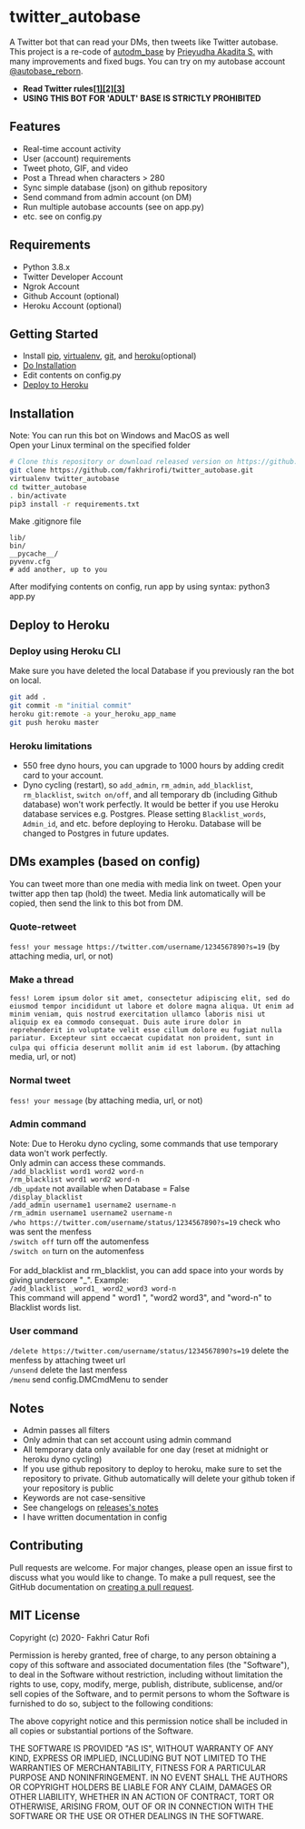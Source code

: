 # twitter_autobase
A Twitter bot that can read your DMs, then tweets like Twitter autobase. This project is a re-code of
[autodm_base](https://github.com/ydhnwb/autodm_base) by [Prieyudha Akadita S.](https://github.com/ydhnwb)
with many improvements and fixed bugs. You can try on my autobase account
[@autobase_reborn](https://twitter.com/autobase_reborn).

- **Read Twitter rules[[1]](https://help.twitter.com/en/rules-and-policies/twitter-search-policies)[[2]](https://developer.twitter.com/en/developer-terms/more-on-restricted-use-cases)[[3]](https://help.twitter.com/en/rules-and-policies/twitter-automation)** <br>
- **USING THIS BOT FOR 'ADULT' BASE IS STRICTLY PROHIBITED** <br>

## Features
- Real-time account activity
- User (account) requirements
- Tweet photo, GIF, and video
- Post a Thread when characters > 280
- Sync simple database (json) on github repository
- Send command from admin account (on DM)
- Run multiple autobase accounts (see on app.py)
- etc. see on config.py


## Requirements
- Python 3.8.x
- Twitter Developer Account
- Ngrok Account
- Github Account (optional)
- Heroku Account (optional)
 

## Getting Started
- Install [pip](https://pypi.org/project/pip/), [virtualenv](https://pypi.org/project/virtualenv/),
  [git](https://github.com/git-guides/install-git), and [heroku](https://devcenter.heroku.com/articles/heroku-cli)(optional)
- [Do Installation](#installation)
- Edit contents on config.py
- [Deploy to Heroku](#deploy-to-heroku)


## Installation
Note: You can run this bot on Windows and MacOS as well<br>
Open your Linux terminal on the specified folder <br>
```bash
# Clone this repository or download released version on https://github.com/fakhrirofi/twitter_autobase/releases
git clone https://github.com/fakhrirofi/twitter_autobase.git
virtualenv twitter_autobase
cd twitter_autobase
. bin/activate
pip3 install -r requirements.txt
```
Make .gitignore file <br>
```
lib/
bin/
__pycache__/
pyvenv.cfg
# add another, up to you
```
After modifying contents on config, run app by using syntax: python3 app.py


## Deploy to Heroku

### Deploy using Heroku CLI
Make sure you have deleted the local Database if you previously ran the bot on local.
```bash
git add .
git commit -m "initial commit"
heroku git:remote -a your_heroku_app_name
git push heroku master
```

### Heroku limitations
- 550 free dyno hours, you can upgrade to 1000 hours by adding credit card to your account.
- Dyno cycling (restart), so `add_admin`, `rm_admin`, `add_blacklist`, `rm_blacklist`,
`switch on/off`, and all temporary db (including Github database) won't work perfectly. It would be better if
you use Heroku database services e.g. Postgres. Please setting `Blacklist_words`, `Admin_id`, and etc. before
deploying to Heroku. Database will be changed to Postgres in future updates.


## DMs examples (based on config)
You can tweet more than one media with media link on tweet. Open your twitter app then tap (hold) the tweet.
Media link automatically will be copied, then send the link to this bot from DM.

### Quote-retweet
`fess! your message https://twitter.com/username/1234567890?s=19` (by attaching media, url, or not)

### Make a thread
`fess! Lorem ipsum dolor sit amet, consectetur adipiscing elit, sed do eiusmod tempor incididunt ut labore et dolore magna aliqua. Ut enim ad minim veniam, quis nostrud exercitation ullamco laboris nisi ut aliquip ex ea commodo consequat. Duis aute irure dolor in reprehenderit in voluptate velit esse cillum dolore eu fugiat nulla pariatur. Excepteur sint occaecat cupidatat non proident, sunt in culpa qui officia deserunt mollit anim id est laborum.` (by attaching media, url, or not)

### Normal tweet
`fess! your message` (by attaching media, url, or not)

### Admin command
Note: Due to Heroku dyno cycling, some commands that use temporary data won't work perfectly. <br>
Only admin can access these commands. <br>
`/add_blacklist word1 word2 word-n` <br>
`/rm_blacklist word1 word2 word-n` <br>
`/db_update` not available when Database = False <br>
`/display_blacklist` <br>
`/add_admin username1 username2 username-n` <br>
`/rm_admin username1 username2 username-n` <br>
`/who https://twitter.com/username/status/1234567890?s=19` check who was sent the menfess <br>
`/switch off` turn off the automenfess <br>
`/switch on` turn on the automenfess<br> <br>
For add_blacklist and rm_blacklist, you can add space into your words by giving underscore "_". Example: <br>
`/add_blacklist _word1_ word2_word3 word-n` <br>
This command will append " word1 ", "word2 word3", and "word-n" to Blacklist words list.

### User command
`/delete https://twitter.com/username/status/1234567890?s=19` delete the menfess by attaching tweet url <br>
`/unsend` delete the last menfess <br>
`/menu` send config.DMCmdMenu to sender


## Notes
- Admin passes all filters
- Only admin that can set account using admin command
- All temporary data only available for one day (reset at midnight or heroku dyno cycling)
- If you use github repository to deploy to heroku, make sure to set the repository to private. Github
automatically will delete your github token if your repository is public
- Keywords are not case-sensitive
- See changelogs on [releases's notes](https://github.com/fakhrirofi/twitter_autobase/releases)
- I have written documentation in config


## Contributing
Pull requests are welcome. For major changes, please open an issue first to discuss what you would like to
change. To make a pull request, see the GitHub documentation on [creating a pull request](https://help.githubcom/en/github/collaborating-with-issues-and-pull-requests/creating-a-pull-request).


## MIT License

Copyright (c) 2020- Fakhri Catur Rofi

Permission is hereby granted, free of charge, to any person obtaining a copy
of this software and associated documentation files (the "Software"), to deal
in the Software without restriction, including without limitation the rights
to use, copy, modify, merge, publish, distribute, sublicense, and/or sell
copies of the Software, and to permit persons to whom the Software is
furnished to do so, subject to the following conditions:

The above copyright notice and this permission notice shall be included in all
copies or substantial portions of the Software.

THE SOFTWARE IS PROVIDED "AS IS", WITHOUT WARRANTY OF ANY KIND, EXPRESS OR
IMPLIED, INCLUDING BUT NOT LIMITED TO THE WARRANTIES OF MERCHANTABILITY,
FITNESS FOR A PARTICULAR PURPOSE AND NONINFRINGEMENT. IN NO EVENT SHALL THE
AUTHORS OR COPYRIGHT HOLDERS BE LIABLE FOR ANY CLAIM, DAMAGES OR OTHER
LIABILITY, WHETHER IN AN ACTION OF CONTRACT, TORT OR OTHERWISE, ARISING FROM,
OUT OF OR IN CONNECTION WITH THE SOFTWARE OR THE USE OR OTHER DEALINGS IN THE
SOFTWARE.
